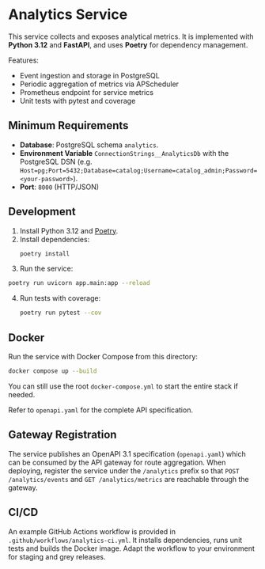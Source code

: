 # Analytics Service

This service collects and exposes analytical metrics. It is implemented with **Python 3.12** and **FastAPI**, and uses **Poetry** for dependency management.

Features:
- Event ingestion and storage in PostgreSQL
- Periodic aggregation of metrics via APScheduler
- Prometheus endpoint for service metrics
- Unit tests with pytest and coverage

## Minimum Requirements

- **Database**: PostgreSQL schema `analytics`.
- **Environment Variable** `ConnectionStrings__AnalyticsDb` with the PostgreSQL DSN (e.g. `Host=pg;Port=5432;Database=catalog;Username=catalog_admin;Password=<your-password>`).
- **Port**: `8000` (HTTP/JSON)

## Development

1. Install Python 3.12 and [Poetry](https://python-poetry.org/).
2. Install dependencies:
   ```bash
   poetry install
   ```
3. Run the service:
```bash
poetry run uvicorn app.main:app --reload
```
4. Run tests with coverage:
   ```bash
   poetry run pytest --cov
   ```

## Docker

Run the service with Docker Compose from this directory:
```bash
docker compose up --build
```
You can still use the root `docker-compose.yml` to start the entire stack if needed.

Refer to `openapi.yaml` for the complete API specification.

## Gateway Registration

The service publishes an OpenAPI 3.1 specification (`openapi.yaml`) which can be
consumed by the API gateway for route aggregation. When deploying, register the
service under the `/analytics` prefix so that `POST /analytics/events` and
`GET /analytics/metrics` are reachable through the gateway.

## CI/CD

An example GitHub Actions workflow is provided in `.github/workflows/analytics-ci.yml`.
It installs dependencies, runs unit tests and builds the Docker image. Adapt the
workflow to your environment for staging and grey releases.
